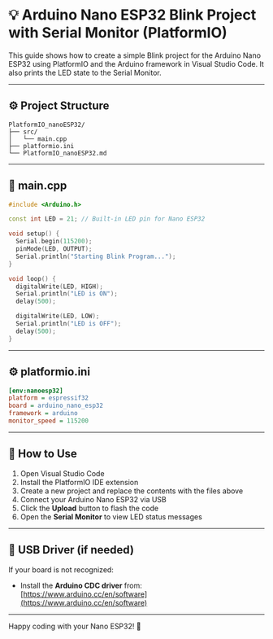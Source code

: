 
# 💡 Arduino Nano ESP32 Blink Project with Serial Monitor (PlatformIO)

This guide shows how to create a simple Blink project for the Arduino Nano ESP32 using PlatformIO and the Arduino framework in Visual Studio Code. It also prints the LED state to the Serial Monitor.

---

## ⚙️ Project Structure

```
PlatformIO_nanoESP32/
├── src/
│   └── main.cpp
├── platformio.ini
└── PlatformIO_nanoESP32.md
```

---

## 📄 main.cpp

```cpp
#include <Arduino.h>

const int LED = 21; // Built-in LED pin for Nano ESP32

void setup() {
  Serial.begin(115200);
  pinMode(LED, OUTPUT);
  Serial.println("Starting Blink Program...");
}

void loop() {
  digitalWrite(LED, HIGH);
  Serial.println("LED is ON");
  delay(500);

  digitalWrite(LED, LOW);
  Serial.println("LED is OFF");
  delay(500);
}
```

---

## ⚙️ platformio.ini

```ini
[env:nanoesp32]
platform = espressif32
board = arduino_nano_esp32
framework = arduino
monitor_speed = 115200
```

---

## 🧪 How to Use

1. Open Visual Studio Code
2. Install the PlatformIO IDE extension
3. Create a new project and replace the contents with the files above
4. Connect your Arduino Nano ESP32 via USB
5. Click the **Upload** button to flash the code
6. Open the **Serial Monitor** to view LED status messages

---

## 🔌 USB Driver (if needed)

If your board is not recognized:
- Install the **Arduino CDC driver** from: [https://www.arduino.cc/en/software](https://www.arduino.cc/en/software)

---

Happy coding with your Nano ESP32! 🚀
